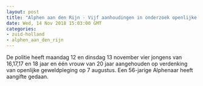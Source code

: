 ```yaml
---
layout: post
title: "Alphen aan den Rijn - Vijf aanhoudingen in onderzoek openlijke geweldpleging"
date: Wed, 14 Nov 2018 15:03:00 GMT
categories: 
- zuid-holland 
- alphen_aan_den_rijn 
---
```


De politie heeft maandag 12 en dinsdag 13 november vier jongens van 16,17,17 en 18 jaar en één vrouw van 20 jaar aangehouden op verdenking van openlijke geweldpleging op 7 augustus. Een 56-jarige Alphenaar heeft aangifte gedaan.
